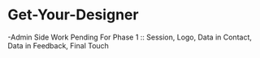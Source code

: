 # Get-Your-Designer

-Admin Side Work Pending For Phase 1 :: Session, Logo, Data in Contact, Data in Feedback, Final Touch